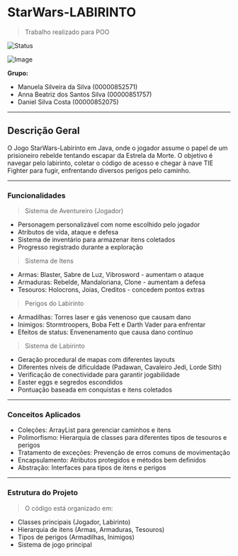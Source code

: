 # StarWars-LABIRINTO
> Trabalho realizado para POO

![Status](https://img.shields.io/badge/status-concluido-green)

![Image](https://github.com/user-attachments/assets/fbd7b2bb-f968-48cc-b180-75fde4f03300)

**Grupo:**
- Manuela Silveira da Silva (00000852571)
- Anna Beatriz dos Santos Silva (00000851757)
- Daniel Silva Costa (00000852075)
  
---
## Descrição Geral

O Jogo StarWars-Labirinto em Java, onde o jogador assume o papel de um prisioneiro rebelde tentando escapar da Estrela da Morte.
O objetivo é navegar pelo labirinto, coletar o código de acesso e chegar à nave TIE Fighter para fugir, enfrentando diversos perigos pelo caminho.

---

### Funcionalidades
> Sistema de Aventureiro (Jogador)
- Personagem personalizável com nome escolhido pelo jogador
- Atributos de vida, ataque e defesa
- Sistema de inventário para armazenar itens coletados
- Progresso registrado durante a exploração

> Sistema de Itens
- Armas: Blaster, Sabre de Luz, Vibrosword - aumentam o ataque
- Armaduras: Rebelde, Mandaloriana, Clone - aumentam a defesa
- Tesouros: Holocrons, Joias, Creditos - concedem pontos extras

> Perigos do Labirinto
- Armadilhas: Torres laser e gás venenoso que causam dano
- Inimigos: Stormtroopers, Boba Fett e Darth Vader para enfrentar
- Efeitos de status: Envenenamento que causa dano contínuo

> Sistema de Labirinto
- Geração procedural de mapas com diferentes layouts
- Diferentes níveis de dificuldade (Padawan, Cavaleiro Jedi, Lorde Sith)
- Verificação de conectividade para garantir jogabilidade
- Easter eggs e segredos escondidos
- Pontuação baseada em conquistas e itens coletados
--- 

### Conceitos Aplicados
- Coleções: ArrayList para gerenciar caminhos e itens
- Polimorfismo: Hierarquia de classes para diferentes tipos de tesouros e perigos
- Tratamento de exceções: Prevenção de erros comuns de movimentação
- Encapsulamento: Atributos protegidos e métodos bem definidos
- Abstração: Interfaces para tipos de itens e perigos
---

### Estrutura do Projeto
> O código está organizado em:
- Classes principais (Jogador, Labirinto)
- Hierarquia de itens (Armas, Armaduras, Tesouros)
- Tipos de perigos (Armadilhas, Inimigos)
- Sistema de jogo principal
